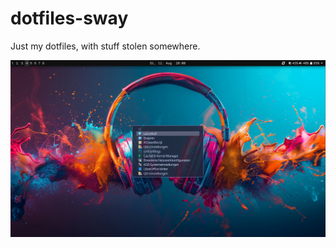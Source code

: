 # dotfiles-sway

Just my dotfiles, with stuff stolen somewhere.

<img src="asset/screenshot-2025-08-12_20-00-37.png" alt="Screenshot Swayfx + nwg-panel" width="800">
